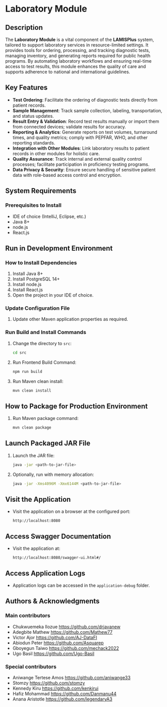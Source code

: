 # Laboratory Module
## Description
The **Laboratory Module** is a vital component of the **LAMISPlus** system, tailored to support laboratory services in resource-limited settings. It provides tools for ordering, processing, and tracking diagnostic tests, managing inventory, and generating reports required for public health programs. By automating laboratory workflows and ensuring real-time access to test results, this module enhances the quality of care and supports adherence to national and international guidelines.

## Key Features

- **Test Ordering**: Facilitate the ordering of diagnostic tests directly from patient records.
- **Sample Management**: Track sample collection, labeling, transportation, and status updates.
- **Result Entry & Validation**: Record test results manually or import them from connected devices; validate results for accuracy.
- **Reporting & Analytics**: Generate reports on test volumes, turnaround times, and quality metrics; comply with PEPFAR, WHO, and other reporting standards.
- **Integration with Other Modules**: Link laboratory results to patient records in other modules for holistic care.
- **Quality Assurance**: Track internal and external quality control processes; facilitate participation in proficiency testing programs.
- **Data Privacy & Security**: Ensure secure handling of sensitive patient data with role-based access control and encryption.

## System Requirements

### Prerequisites to Install
- IDE of choice (IntelliJ, Eclipse, etc.)
- Java 8+
- node.js
- React.js
## Run in Development Environment

### How to Install Dependencies
1. Install Java 8+
2. Install PostgreSQL 14+
3. Install node.js
4. Install React.js
5. Open the project in your IDE of choice.

### Update Configuration File
1. Update other Maven application properties as required.

### Run Build and Install Commands
1. Change the directory to `src`:
    ```bash
    cd src
    ```
2. Run Frontend Build Command:
    ```bash
    npm run build
    ```
3. Run Maven clean install:
    ```bash
    mvn clean install
    ```

## How to Package for Production Environment
1. Run Maven package command:
    ```bash
    mvn clean package
    ```

## Launch Packaged JAR File
1. Launch the JAR file:
    ```bash
    java -jar <path-to-jar-file>
    ```
2. Optionally, run with memory allocation:
    ```bash
    java -jar -Xms4096M -Xmx6144M <path-to-jar-file>
    ```

## Visit the Application
- Visit the application on a browser at the configured port:
    ```
    http://localhost:8080
    ```

## Access Swagger Documentation
- Visit the application at:
    ```
    http://localhost:8080/swagger-ui.html#/
    ```

## Access Application Logs
- Application logs can be accessed in the `application-debug` folder.

## Authors & Acknowledgments
### Main contributors
- Chukwuemeka Ilozue https://github.com/drjavanew
- Adegbite Mathew https://github.com/Mathew77
- Victor Ajor https://github.com/AJ-DataFI
- Abiodun Peter https://github.com/Asquarep
- Gboyegun Taiwo https://github.com/mechack2022
- Ugo Basil https://github.com/Ugo-Basil

### Special contributors
- Aniwange Tertese Amos https://github.com/aniwange33
- Stomzy https://github.com/stomzy
- Kennedy Kiru https://github.com/kenkirui
- Hafiz Mohammad https://github.com/Danmanu44
- Anana Aristotle https://github.com/legendaryA3


  



